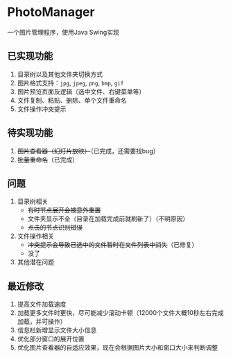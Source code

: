 # PhotoManager  
一个图片管理程序，使用Java Swing实现

## 已实现功能
1. 目录树以及其他文件夹切换方式
2. 图片格式支持：`jpg`, `jpeg`, `png`, `bmp`, `gif`
3. 图片预览页面及逻辑（选中文件、右键菜单等）
4. 文件复制、粘贴、删除、单个文件重命名
5. 文件操作冲突提示

## 待实现功能
1. ~~图片查看器（幻灯片放映）~~（已完成，还需要找bug）
2. ~~批量重命名~~（已完成）

## 问题
1. 目录树相关
    - ~~有时节点展开会被意外重置~~
    - 文件夹显示不全（目录在加载完成前就刷新了）（不明原因）
    - ~~点击的节点识别错误~~
2. 文件操作相关
    - ~~冲突提示会导致已选中的文件暂时在文件列表中消失~~（已修复）
    - 没了
3. 其他潜在问题

## 最近修改
1. 提高文件加载速度
2. 加载更多文件时更快，尽可能减少滚动卡顿（12000个文件大概10秒左右完成加载，并可操作）
3. 信息栏新增显示文件大小信息
4. 优化部分窗口的展开位置
5. 优化图片查看器的自适应效果，现在会根据图片大小和窗口大小来判断调整
